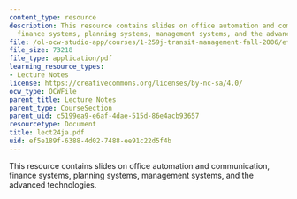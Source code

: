 ```yaml
---
content_type: resource
description: This resource contains slides on office automation and communication,
  finance systems, planning systems, management systems, and the advanced technologies.
file: /ol-ocw-studio-app/courses/1-259j-transit-management-fall-2006/ef5e189f63884d027488ee91c22d5f4b_lect24ja.pdf
file_size: 73218
file_type: application/pdf
learning_resource_types:
- Lecture Notes
license: https://creativecommons.org/licenses/by-nc-sa/4.0/
ocw_type: OCWFile
parent_title: Lecture Notes
parent_type: CourseSection
parent_uid: c5199ea9-e6af-4dae-515d-86e4acb93657
resourcetype: Document
title: lect24ja.pdf
uid: ef5e189f-6388-4d02-7488-ee91c22d5f4b
---
```

This resource contains slides on office automation and communication, finance systems, planning systems, management systems, and the advanced technologies.